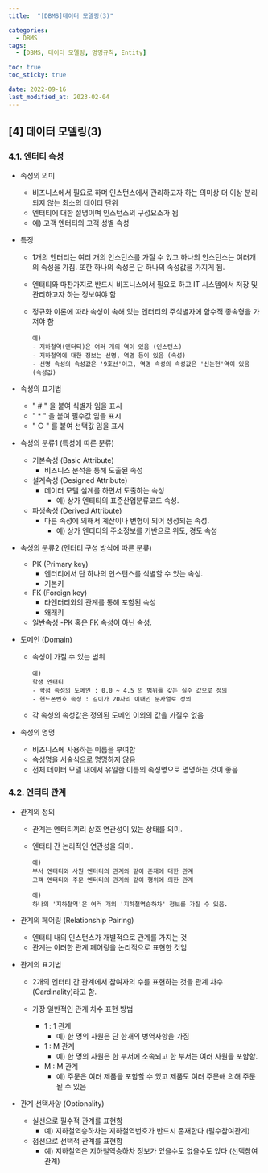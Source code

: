 ```yaml
---
title:  "[DBMS]데이터 모델링(3)" 

categories:
  - DBMS
tags:
  - [DBMS, 데이터 모델링, 명명규칙, Entity]

toc: true
toc_sticky: true

date: 2022-09-16
last_modified_at: 2023-02-04
---
```

[4] 데이터 모델링(3)
---
### 4.1. 엔터티 속성
- 속성의 의미
  - 비즈니스에서 필요로 하며 
    인스턴스에서 관리하고자 하는 의미상 더 이상 분리되지 않는 최소의 데이터 단위
  - 엔터티에 대한 설명이며 인스턴스의 구성요소가 됨
  - 예) 고객 엔터티의 고객 성별 속성

- 특징 
  - 1개의 엔터티는 여러 개의 인스턴스를 가질 수 있고 하나의 인스턴스는 여러개의 속성을 가짐. 또한 하나의 속성은 단 하나의 속성값을 가지게 됨.
  - 엔터티와 마찬가지로 반드시 비즈니스에서 필요로 하고 IT 시스템에서 저장 및 관리하고자 하는 정보여야 함
  - 정규화 이론에 따라 속성이 속해 있는 엔터티의 주식별자에 함수적 종속형을 가져야 함
  
    ```
    예)
    - 지하철역(엔터티)은 여러 개의 역이 있음 (인스턴스)
    - 지하철역에 대한 정보는 선명, 역명 등이 있음 (속성)
    - 선명 속성의 속성값은 '9호선'이고, 역명 속성의 속성값은 '신논현'역이 있음 (속성값)
    ```

- 속성의 표기법
  - " # " 을 붙여 식별자 임을 표시
  - " * " 을 붙여 필수값 임을 표시
  - " ○ " 를 붙여 선택값 임을 표시

- 속성의 분류1 (특성에 따른 분류)
  - 기본속성 (Basic Attribute)
    - 비즈니스 분석을 통해 도출된 속성
  - 설계속성 (Designed Attribute)
    - 데이터 모델 설계를 하면서 도출하는 속성
      - 예) 상가 엔티티의 표준산업분류코드 속성.
  - 파생속성 (Derived Attribute)
    - 다른 속성에 의해서 계산이나 변형이 되어 생성되는 속성.
      - 예) 상가 엔티티의 주소정보를 기반으로 위도, 경도 속성

- 속성의 분류2 (엔터티 구성 방식에 따른 분류)
  - PK (Primary key)
    - 엔터티에서 단 하나의 인스턴스를 식별할 수 있는 속성.
    - 기본키
  - FK (Foreign key)
    - 타엔터티와의 관계를 통해 포함된 속성
    - 왜래키
  - 일반속성
    -PK 혹은 FK 속성이 아닌 속성.

- 도메인 (Domain)
  - 속성이 가질 수 있는 범위

    ```
    예)
    학생 엔터티
    - 학점 속성의 도메인 : 0.0 ~ 4.5 의 범위를 갖는 실수 값으로 정의
    - 핸드폰번호 속성 : 길이가 20자리 이내인 문자열로 정의
    ```

  - 각 속성의 속성값은 정의된 도메인 이외의 값을 가질수 없음

- 속성의 명명
  - 비즈니스에 사용하는 이름을 부여함
  - 속성명을 서술식으로 명명하지 않음
  - 전체 데이터 모델 내에서 유일한 이름의 속성명으로 명명하는 것이 좋음

### 4.2. 엔터티 관계
- 관계의 정의
  - 관계는 엔터티끼리 상호 연관성이 있는 상태를 의미.
  - 엔터티 간 논리적인 연관성을 의미.

    ```
    예)
    부서 엔터티와 사원 엔터티의 관계와 같이 존재에 대한 관계
    고객 엔터티와 주문 엔터티의 관계와 같이 행위에 의한 관계
    ```
    
    ```
    예)
    하나의 '지하철역'은 여러 개의 '지하철역승하차' 정보를 가질 수 있음.
    ```

- 관계의 페어링 (Relationship Pairing)
  - 엔터티 내의 인스턴스가 개별적으로 관계를 가지는 것
  - 관계는 이러한 관계 페어링을 논리적으로 표현한 것임

- 관계의 표기법 
  - 2개의 엔터티 간 관계에서 참여자의 수를 표현하는 것을 관계 차수(Cardinality)라고 함.
  - 가장 일반적인 관계 차수 표현 방법
                 
    - 1 : 1 관계
      - 예) 한 명의 사원은 단 한개의 병역사항을 가짐
    - 1 : M 관계 
      - 예) 한 명의 사원은 한 부서에 소속되고 한 부서는 여러 사원을 포함함.
    - M : M 관계
      - 예) 주문은 여러 제품을 포함할 수 있고 제품도 여러 주문애 의해 주문될 수 있음

- 관계 선택사양 (Optionality)
  - 실선으로 필수적 관계를 표현함
    - 예) 지하철역승하차는 지하철역번호가 반드시 존재한다 (필수참여관계)
  - 점선으로 선택적 관계를 표현함
    - 예) 지하철역은 지하철역승하차 정보가 있을수도 없을수도 있다 (선택참여관계)
